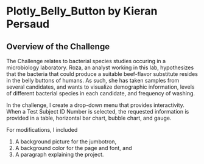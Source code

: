 # Plotly_Belly_Button by Kieran Persaud

## Overview of the Challenge
The Challenge relates to bacterial species studies occuring in a microbiology laboratory. Roza, an analyst working in this lab, hypothesizes that the bacteria that could produce a suitable beef-flavor substitute resides in the belly buttons of humans. As such, she has taken samples from several candidates, and wants to visualize demographic information, levels of different bacterial species in each candidate, and frequency of washing.

In the challenge, I create a drop-down menu that provides interactivity. When a Test Subject ID Number is selected, the requested information is provided in a table, horizontal bar chart, bubble chart, and gauge.

For modifications, I included 

1. A background picture for the jumbotron, 
2. A background color for the page and font, and 
3. A paragraph explaining the project.
